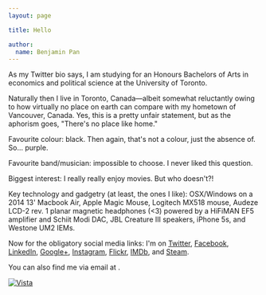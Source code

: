 ```yaml
---
layout: page

title: Hello

author:
  name: Benjamin Pan
---
```


As my Twitter bio says, I am studying for an Honours Bachelors of Arts in economics and political science at the University of Toronto.

Naturally then I live in Toronto, Canada—albeit somewhat reluctantly owing to how virtually no place on earth can compare with my hometown of Vancouver, Canada. Yes, this is a pretty unfair statement, but as the aphorism goes, "There's no place like home."

Favourite colour: black. Then again, that's not a colour, just the absence of. So... purple.

Favourite band/musician: impossible to choose. I never liked this question.

Biggest interest: I really really enjoy movies. But who doesn't?!

Key technology and gadgetry (at least, the ones I like): OSX/Windows on a 2014 13' Macbook Air, Apple Magic Mouse, Logitech MX518 mouse, Audeze LCD-2 rev. 1 planar magnetic headphones (<3) powered by a HiFiMAN EF5 amplifier and Schiit Modi DAC, JBL Creature III speakers, iPhone 5s, and Westone UM2 IEMs.

Now for the obligatory social media links: I'm on
[Twitter](https://twitter.com/bnjmnpn), [Facebook](https://facebook.com/benjaminlpan), [LinkedIn](http://ca.linkedin.com/in/bnpan/), [Google+](https://google.com/+BenjaminPan_nbsp/), [Instagram](http://instagram.com/bnpn),
[Flickr](https://www.flickr.com/photos/131540462@N07/), [IMDb](http://www.imdb.com/user/ur50211149/), and [Steam](http://steamcommunity.com/id/thesausages/).

You can also find me via email at <script type="text/javascript">
/*<![CDATA[*/

var emailriddlerarray=[109,101,64,98,101,110,106,97,109,105,110,112,97,110,46,99,111,109]
var encryptedemail_id37='' //variable to contain encrypted email
for (var i=0; i<emailriddlerarray.length; i++)
 encryptedemail_id37+=String.fromCharCode(emailriddlerarray[i])

document.write('<a href="mailto:'+encryptedemail_id37+'">me@benjaminpan.com</a>')

/*]]>*/
</script>.

[![Vista](http://distilleryimage5.ak.instagram.com/1177850ad97a11e29f3f22000a1f978e_7.jpg)](http://instagram.com/p/axa-jkrwo5/)
